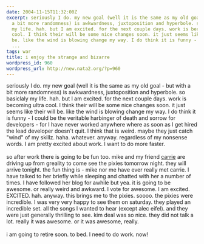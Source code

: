 ```yaml
---
date: 2004-11-15T11:32:00Z
excerpt: seriously I do. my new goal (well it is the same as my old goal - but with
  a bit more randomness) is awkwardness, juxtoposition and hyperbole. so basiclaly
  my life. hah. but I am excited. for the next couple days. work is becoming ultra
  cool. I think their will be some nice changes soon. it just seems like their will
  be. like the wind is blowing change my way. I do think it is funny - I could be
  ...
tags: war
title: i enjoy the strange and bizarre
wordpress_id: 960
wordpress_url: http://new.nata2.org/?p=960
---
```


seriously I do. my new goal (well it is the same as my old goal - but with a bit more randomness) is awkwardness, juxtoposition and hyperbole. so basiclaly my life. hah. but I am excited. for the next couple days. work is becoming ultra cool. I think their will be some nice changes soon. it just seems like their will be. like the wind is blowing change my way. I do think it is funny - I could be the veritable harbinger of death and sorrow for developers - for I have never worked anywhere where as soon as I get hired the lead developer doesn't quit. I think that is weird. maybe they just catch "wind" of my skillz. haha. whatever. anyway. regardless of my nonsense words. I am pretty excited about work. I want to do more faster. <Br><br/>so after work there is going to be fun too. mike and my friend <a href=" http://www.livejournal.com/users/caerrie/">carrie</a> are driving up from greality to come see the pixies tomorrow night. they will arrive tonight. the fun thing is - mike nor me have ever really met carrie. I have talked to her briefly while sleeping and chatted with her a number of times. I have followed her blog for awhile but yea. it is going to be awesome. or really weird and awkward. I vote for awesome. I am excited. EXCITED. hah. anyway. this brings me to the pixies. soooo. the pixies were incredible. I was very very happy to see them on saturday. they played an incredible set. all the songs I wanted to hear (except alec eifel). and they were just generally thrilling to see. kim deal was so nice. they did not talk a lot. really it was awesome. or it was awesome, really. <br/><br/>i am going to retire soon. to bed. I need to do work. now!
